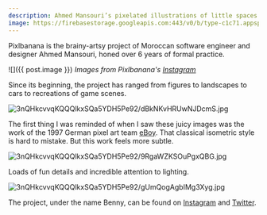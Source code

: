 ```yaml
---
description: Ahmed Mansouri’s pixelated illustrations of little spaces are delicious
image: https://firebasestorage.googleapis.com:443/v0/b/type-c1c71.appspot.com/o/3nQHkcvvqKQQQlkxSQa5YDH5Pe92%2FpD3SV0fj0cytquPz.jpg?alt=media&token=ea5b7942-8ed5-4022-8c66-528e3879936a
---
```


Pixlbanana is the brainy-artsy project of Moroccan software engineer and designer Ahmed Mansouri, honed over 6 years of formal practice.

![]({{ post.image }})
*Images from Pixlbanana's [Instagram](https://www.instagram.com/pixlbanana)*


Since its beginning, the project has ranged from figures to landscapes to cars to recreations of game scenes.

![3nQHkcvvqKQQQlkxSQa5YDH5Pe92/dBkNKvHRUwNJDcmS.jpg](https://firebasestorage.googleapis.com:443/v0/b/type-c1c71.appspot.com/o/3nQHkcvvqKQQQlkxSQa5YDH5Pe92%2FdBkNKvHRUwNJDcmS.jpg?alt=media&token=9d9f3ef8-c00c-485e-9b10-e8e3d99edaec)


The first thing I was reminded of when I saw these juicy images was the work of the 1997 German pixel art team [eBoy](https://www.eboy.com). That classical isometric style is hard to mistake. But this work feels more subtle.

![3nQHkcvvqKQQQlkxSQa5YDH5Pe92/9RgaWZKSOuPgxQBG.jpg](https://firebasestorage.googleapis.com:443/v0/b/type-c1c71.appspot.com/o/3nQHkcvvqKQQQlkxSQa5YDH5Pe92%2F9RgaWZKSOuPgxQBG.jpg?alt=media&token=c9a6898b-cc3e-4205-8fea-f3182583e348)

Loads of fun details and incredible attention to lighting.

![3nQHkcvvqKQQQlkxSQa5YDH5Pe92/gUmQogAgbIMg3Xyg.jpg](https://firebasestorage.googleapis.com:443/v0/b/type-c1c71.appspot.com/o/3nQHkcvvqKQQQlkxSQa5YDH5Pe92%2FgUmQogAgbIMg3Xyg.jpg?alt=media&token=270cd494-76f1-455e-ba08-682e7eee3b44)

The project, under the name Benny, can be found on [Instagram](https://instagram.com/pixlbanana) and [Twitter](https://twitter.com/pixlbanana).